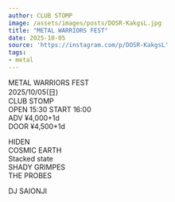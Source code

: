 ```yaml
---
author: CLUB STOMP
image: /assets/images/posts/DOSR-KakgsL.jpg
title: "METAL WARRIORS FEST"
date: 2025-10-05
source: 'https://instagram.com/p/DOSR-KakgsL'
tags:
- metal
---
```

METAL WARRIORS FEST<br>
2025/10/05(日)<br>
CLUB STOMP<br>
OPEN 15:30 START 16:00<br>
ADV ¥4,000+1d<br>
DOOR ¥4,500+1d

HIDEN<br>
COSMIC EARTH<br>
Stacked state <br>
SHADY GRIMPES<br>
THE PROBES

DJ SAIONJI